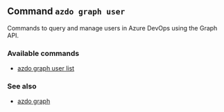 ## Command `azdo graph user`

Commands to query and manage users in Azure DevOps using the Graph API.


### Available commands

* [azdo graph user list](./azdo_graph_user_list.md)

### See also

* [azdo graph](./azdo_graph.md)
